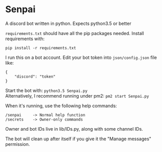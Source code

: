 # Senpai
  
A discord bot written in python. Expects python3.5 or better  

`requirements.txt` should have all the pip packages needed. Install requirements with:  
```
pip install -r requirements.txt
```

I run this on a bot account. Edit your bot token into `json/config.json` file like:
```
{
	"discord": "token"
}
```

Start the bot with: ```python3.5 Senpai.py```  
Alternatively, I recommend running under pm2: ```pm2 start Senpai.py```

When it's running, use the following help commands:
```
/senpai     -> Normal help function
/secrets    -> Owner-only commands
```

Owner and bot IDs live in lib/IDs.py, along with some channel IDs. 

The bot will clean up after itself if you give it the "Manage messages" permission.
